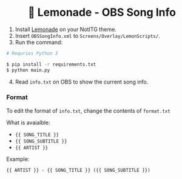 <div align="center">
  
# 🍋 Lemonade - OBS Song Info

</div>

1. Install [Lemonade](https://github.com/Jaezmien/Lemonade) on your NotITG theme.
2. Insert `OBSSongInfo.xml` to `Screens/Overlay/LemonScripts/`.
3. Run the command:

```bash
# Requries Python 3

$ pip install -r requirements.txt
$ python main.py
```

4. Read `info.txt` on OBS to show the current song info.

### Format

To edit the format of `info.txt`, change the contents of `format.txt`

What is avaialble:

- ``{{ SONG_TITLE }}``
- ``{{ SONG_SUBTITLE }}``
- ``{{ ARTIST }}``

Example:

```
{{ ARTIST }} - {{ SONG_TITLE }} ({{ SONG_SUBTITLE }})
```